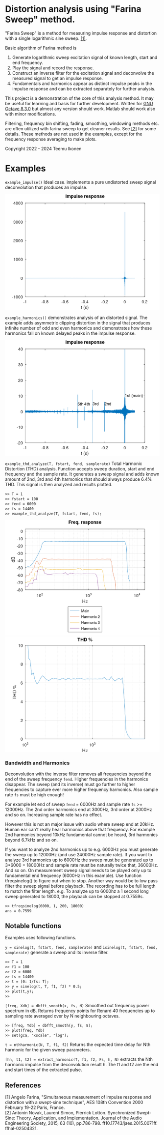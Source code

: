 # Distortion analysis using "Farina Sweep" method.

"Farina Sweep" is a method for measuring impulse response and distortion with a single logarithmic sine sweep.  [[1]](#1).

Basic algorithm of Farina method is 
1. Generate logarithmic sweep excitation signal of known length, start and end frequency.
2. Play the signal and record the response.
3. Construct an inverse filter for the excitation signal and deconvolve the measured signal to get an impulse response.
4. Fundamentals and harmonics appear as distinct impulse peaks in the impulse response and can be extracted separately for further analysis.

This project is a demonstration of the core of this analysis method. It may be useful for learning and basis for further development. Written for [GNU Octave 8.3.0](https://octave.org/) but almost any version should work. Matlab should work also with minor modifications.

Filtering, frequency bin shifting, fading, smoothing, windowing methods etc. are often utilized with farina sweep to get cleaner results. See [[2]](#2) for some details. These methods are not used in the examples, except for the frequency response averaging to make plots. 

Copyright 2022 - 2024 Teemu Ikonen

# Examples

`example_impulse()` Ideal case. implements a pure undistorted sweep signal deconvolution that produces an impulse.

![Impulse](images/impulse.png "Impulse Response")

`example_harmonics()` demonstrates analysis of an distorted signal. The example adds asymmetric clipping distortion in the signal that produces infinite number of odd and even harmonics and demonstrates how these harmonics fall on known delayed peaks in the impulse response.

![Harmonics](images/harmonics.png "Impulse Response with harmonics")

`example_thd_analyze(T, fstart, fend, samplerate)` Total Harmonic Distortion (THD) analysis. Function accepts sweep duration, start and end frequency and the sample rate. It generates a sweep signal and adds known amount of 2nd, 3rd and 4th harmonics that should always produce 6.4% THD. This signal is then analyzed and results plotted.

    >> T = 1
    >> fstart = 100
    >> fend = 6000
    >> fs = 14400    
    >> example_thd_analyze(T, fstart, fend, fs);

![Frequency response](images/freq_response.png "Frequency Response")
![Harmonics](images/thd.png "Total Harmonic Distortion (THD)")

### Bandwidth and Harmonics

Deconvolution with the inverse filter removes all frequencies beyond the end of the sweep frequency `fend`. Higher frequencies in the harmonics disappear. The sweep (and its inverse) must go further to higher frequencies to capture ever more higher frequency harmonics. Also sample rate `fs` must be high enough!

For example let end of sweep `fend` = 6000Hz and sample rate `fs` >= 12000Hz. The 2nd order harmonics end at 3000Hz, 3rd order at 2000Hz and so on. Increasing sample rate has no effect.

However this is not an major issue with audio where sweep end at 20kHz. Human ear can't really hear harmonics above that frequency. For example 2nd harmonics beyond 10kHz fundamental cannot be heard, 3rd harmonics beyond 6.7kHz and so on.

If you want to analyze 2nd harmonics up to e.g. 6000Hz you must generate the sweep up to 12000Hz (and use 24000Hz sample rate). If you want to analyze 3rd harmonics up to 6000Hz the sweep must be generated up to 3*6000 = 18000Hz and sample rate must be naturally twice that, 36000Hz. And so on. On measurement sweep signal needs to be played only up to fundamental end frequency (6000Hz in this example). Use function tfreqsinelog() to figure out when to stop. Another way would be to low pass filter the sweep signal before playback. The recording has to be full length to match the filter length. e.g. To analyze up to 6000hz a 1 second long sweep generated to 18000, the playback can be stopped at 0.7559s.

    >> tfreqsinelog(6000, 1, 200, 18000)
    ans = 0.7559    

## Notable  functions
Examples uses following functions.

`y = sinelog(t, fstart, fend, samplerate)` and `isinelog(t, fstart, fend, samplerate)` generate a sweep and its inverse filter.

    >> T = 1
    >> f1 = 100
    >> f2 = 6000
    >> fs = 14400  
    >> t = [0: 1/fs: T];
    >> y = sinelog(t, T, f1, f2) * 0.5;
    >> plot(t,y);
    >>

`[freq, Xdb] = dbfft_smooth(x, fs, N)` Smoothed out frequency power spectrum in dB. Returns frequency points for Renard 40 frequencies up to sampling rate averaged over by N neighbouring octaves.

    >> [freq, Ydb] = dbfft_smooth(y, fs, 8);
    >> plot(freq, Ydb)
    >> set(gca, "xscale", "log");

`t = nthharmonic(N, T, f1, f2)` Returns the expected time delay for Nth harmonic for the given sweep parameters.

`[hn, t1, t2] = extract_harmonic(T, f1, f2, Fs, h, N)` extracts the Nth harmonic impulse from the deconvolution result h. The t1 and t2 are the end and start times of the extracted pulse.

## References

<a id="1">[1]</a>  Angelo Farina, "Simultaneous measurement of impulse response and distortion with a swept-sine technique", AES 108th Convention 2000  February  19-22 Paris, France.
<br>
<a id="2">[2]</a>  Antonin Novak, Laurent Simon, Pierrick Lotton. Synchronized Swept-Sine: Theory, Application, and Implementation. Journal of the Audio Engineering Society, 2015, 63 (10), pp.786-798.
ff10.17743/jaes.2015.0071ff. ffhal-02504321.





